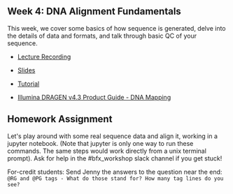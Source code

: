 ## Week 4: DNA Alignment Fundamentals

This week, we cover some basics of how sequence is generated, delve into the details of data and formats, and talk through basic QC of your sequence.

- [Lecture Recording](https://wustl.box.com/s/s9lz50xkfxzi3slenmpsxl6gmbhjkrrv)

- [Slides](bfx_workshop_04_alignment.pdf)

- [Tutorial](bfx_workshop_04_alignment.ipynb)

- [Illumina DRAGEN v4.3 Product Guide - DNA Mapping](https://help.dragen.illumina.com/product-guides/dragen-v4.3/dragen-dna-pipeline/dna-map-align)

## Homework Assignment

Let's play around with some real sequence data and align it, working in a jupyter notebook. (Note that jupyter is only one way to run these commands. The same steps would work directly from a unix terminal prompt). Ask for help in the #bfx_workshop slack channel if you get stuck!

For-credit students: Send Jenny the answers to the question near the end:  `@RG and @PG tags - What do those stand for? How many tag lines do you see?` 
